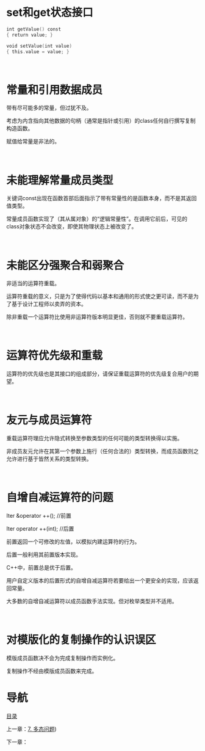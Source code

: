 # set和get状态接口

```c++
int getValue() const
{ return value; }

void setValue(int value)
{ this.value = value; }
```
 

# 常量和引用数据成员

带有尽可能多的常量，但过犹不及。

考虑为内含指向其他数据的句柄（通常是指针或引用）的class任何自行撰写复制构造函数。

赋值给常量是非法的。

 

# 未能理解常量成员类型

关键词const出现在函数首部后面指示了带有常量性的是函数本身，而不是其返回值类型。

常量成员函数实现了（其从属对象）的“逻辑常量性”。在调用它前后，可见的class对象状态不会改变，即使其物理状态上被改变了。

 

# 未能区分强聚合和弱聚合

非适当的运算符重载。

运算符重载的意义，只是为了使得代码以基本和通用的形式使之更可读，而不是为了基于设计工程师以卖弄的资本。

除非重载一个运算符比使用非运算符版本明显更佳，否则就不要重载运算符。

 

# 运算符优先级和重载

运算符的优先级也是其接口的组成部分，请保证重载运算符的优先级复合用户的期望。

 

# 友元与成员运算符

重载运算符理应允许隐式转换至参数类型的任何可能的类型转换得以实施。

非成员友元允许在其第一个参数上施行（任何合法的）类型转换，而成员函数则之允许进行基于皆然关系的类型转换。

 

# 自增自减运算符的问题

Iter &operator ++(); //前置

Iter operator ++(int); //后置

前置返回一个可修改的左值，以模拟内建运算符的行为。

后置一般利用其前置版本实现。

C++中，前置总是优于后置。

用户自定义版本的后置形式的自增自减运算符若要给出一个更安全的实现，应该返回常量。

大多数的自增自减运算符以成员函数手法实现。但对枚举类型并不适用。

 

# 对模版化的复制操作的认识误区

模版成员函数决不会为完成复制操作而实例化。

复制操作不经由模版成员函数来完成。


# 导航

[目录](README.md)

上一章：[7. 多态问题](7. 多态问题.md))

下一章：